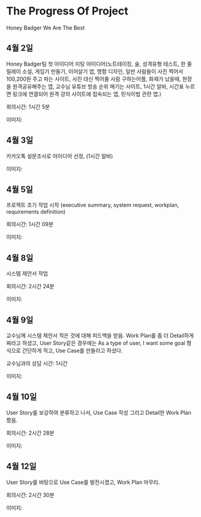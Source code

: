 # The Progress Of Project
Honey Badger We Are The Best
## 4월 2일
Honey Badger팀 첫 아이디어 미팅
아이디어(노트테이킹, 술, 성격유형 테스트, 한 줄 릴레이 소설, 게임기 만들기, 이어살기 앱, 명함 디자인, 일반 사람들이 사진 찍어서 100,200원 주고 
파는 사이트, 사진 대신 찍어줄 사람 구하는어플, 화재가 났을때, 현장을 원격공유해주는 앱, 교수님 유튜브 방송 순위 매기는 사이트, 1시간 알바, 시간표
누르면 링크에 연결되어 원격 강의 사이트에 접속되는 앱, 민식이법 관련 앱.)

회의시간: 1시간 5분

이미지:

## 4월 3일 
카카오톡 설문조사로 아이디어 선정, (1시간 알바)

이미지:

## 4월 5일
프로젝트 초기 작업 시작 (executive summary, system request, workplan, requirements definition)

회의시간: 1시간 09분

이미지:

## 4월 8일 
시스템 제안서 작업

회의시간: 2시간 24분

이미지:

## 4월 9일
교수님께 시스템 제안서 적은 것에 대해 피드백을 받음. Work Plan를 좀 더 Detail하게 짜라고 하셨고, 
User Story같은 경우에는 As a type of user, I want some goal 형식으로 간단하게 적고, Use Case를 만들라고 하셨다.

교수님과의 상담 시간: 1시간

이미지:

## 4월 10일 
User Story를 보강하여 분류하고 나서, Use Case 작성 그리고 Detail한 Work Plan 짰음.

회의시간: 2시간 28분

이미지:

## 4월 12일
User Story를 바탕으로 Use Case를 발전시켰고, Work Plan 마무리.

회의시간: 2시간 30분

이미지: 
